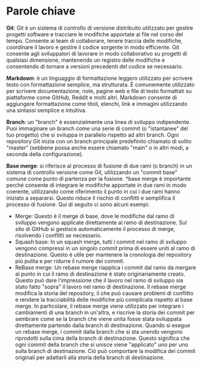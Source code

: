 # Parole chiave
**Git**: Git è un sistema di controllo di versione distribuito utilizzato per gestire progetti software e tracciare le modifiche apportate ai file nel corso del tempo. Consente ai team di collaborare, tenere traccia delle modifiche, coordinare il lavoro e gestire il codice sorgente in modo efficiente. Git consente agli sviluppatori di lavorare in modo collaborativo su progetti di qualsiasi dimensione, mantenendo un registro delle modifiche e consentendo di tornare a versioni precedenti del codice se necessario.

**Markdown**: è un linguaggio di formattazione leggero utilizzato per scrivere testo con formattazione semplice, ma strutturata. È comunemente utilizzato per scrivere documentazione, note, pagine web e file di testo formattati su piattaforme come GitHub, Reddit e molti altri. Markdown consente di aggiungere formattazione come titoli, elenchi, link e immagini utilizzando una sintassi semplice e intuitiva.

**Branch**: un "branch" è essenzialmente una linea di sviluppo indipendente. Puoi immaginare un branch come una serie di commit (o "istantanee" del tuo progetto) che si sviluppa in parallelo rispetto ad altri branch. Ogni repository Git inizia con un branch principale predefinito chiamato di solito "master" (sebbene possa anche essere chiamato "main" o in altri modi, a seconda della configurazione).

**Base merge**:  si riferisce al processo di fusione di due rami (o branch) in un sistema di controllo versione come Git, utilizzando un "commit base" comune come punto di partenza per la fusione.  *base merge è importante perché consente di integrare le modifiche apportate in due rami in modo coerente, utilizzando come riferimento il punto in cui i due rami hanno iniziato a separarsi. Questo riduce il rischio di conflitti e semplifica il processo di fusione. 
Qui di seguito ci sono alcuni esempi:
- Merge: Questo è il merge di base, dove le modifiche dal ramo di sviluppo vengono applicate direttamente al ramo di destinazione. Sul sito di GitHub si gestisce automaticamente il processo di merge, risolvendo i conflitti se necessario.
- Squash base: In un squash merge, tutti i commit nel ramo di sviluppo vengono compressi in un singolo commit prima di essere uniti al ramo di destinazione. Questo è utile per mantenere la cronologia del repository più pulita e per ridurre il rumore dei commit.
- ReBase merge: Un rebase merge riapplica i commit dal ramo da mergare al punto in cui il ramo di destinazione è stato originariamente creato. Questo può dare l'impressione che il lavoro nel ramo di sviluppo sia stato fatto "sopra" il lavoro nel ramo di destinazione. Il rebase merge modifica la storia del repository, il che può causare problemi di conflitto e rendere la tracciabilità delle modifiche più complicata rispetto al base merge. In particolare, il rebase merge viene utilizzato per integrare i cambiamenti di una branch in un'altra, e riscrive la storia dei commit per sembrare come se la branch che viene unita fosse stata sviluppata direttamente partendo dalla branch di destinazione. Quando si esegue un rebase merge, i commit dalla branch che si sta unendo vengono riprodotti sulla cima della branch di destinazione. Questo significa che ogni commit della branch che si unisce viene "applicato" uno per uno sulla branch di destinazione. Ciò può comportare la modifica dei commit originali per adattarli alla storia della branch di destinazione.
